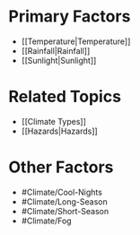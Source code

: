 # Primary Factors
- [[Temperature|Temperature]]
- [[Rainfall|Rainfall]]
- [[Sunlight|Sunlight]]
# Related Topics
- [[Climate Types]]
- [[Hazards|Hazards]]
# Other Factors
- #Climate/Cool-Nights
- #Climate/Long-Season
- #Climate/Short-Season
- #Climate/Fog